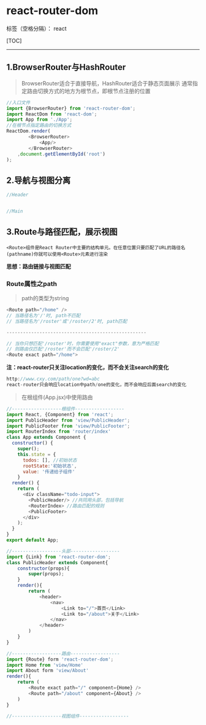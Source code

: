 ﻿# react-router-dom

标签（空格分隔）： react

[TOC]

---

## 1.BrowserRouter与HashRouter
>BrowserRouter适合于直接导航，HashRouter适合于静态页面展示
通常指定路由切换方式的地方为根节点，即根节点注册的位置
```javascript
//入口文件
import {BrowserRouter} from 'react-router-dom';
import ReactDom from 'react-dom';
import App from './App';
//在根节点指定路由的切换方式
ReactDom.render(
        <BrowserRouter>
            <App/>
        </BrowserRouter>
    ,document.getElementById('root')
);
```

## 2.导航与视图分离
```javascript
//Header


//Main
```

## 3.Route与路径匹配，展示视图
`<Route>组件是React Router中主要的结构单元。在任意位置只要匹配了URL的路径名(pathname)你就可以使用<Route>元素进行渲染`

**思想：路由链接与视图匹配**

### Route属性之path
>path的类型为string

```javascript
<Route path="/home" />
// 当路径名为'/'时, path不匹配
// 当路径名为'/roster'或'/roster/2'时, path匹配

---------------------------------------------------

// 当你只想匹配'/roster'时，你需要使用"exact"参数，意为严格匹配
// 则路由仅匹配'/roster'而不会匹配'/roster/2'
<Route exact path="/home">
```
**注：react-router只关注location的变化，而不会关注search的变化**

```javascript
http://www.cxy.com/path/one?wd=abc
react-router只会响应location中path/one的变化，而不会响应后面search的变化
```




>在根组件(App.jsx)中使用路由
```javascript
//------------------根组件------------------
import React, {Component} from 'react';
import PublicHeader from 'view/PublicHeader';
import PublicFooter from 'view/PublicFooter';
import RouterIndex from 'router/index'
class App extends Component {
  constructor() {
    super();
    this.state = {
      todos: [], //初始状态
      rootState:'初始状态',
      value: '传递给子组件'
    }
  render() {
    return (
      <div className="todo-input">
        <PublicHeader/> //共同用头部，包括导航
        <RouterIndex> //路由匹配的规则
        <PublicFooter>
      </div>
    );
  }
}
export default App;

//------------------头部------------------
import {Link} from 'react-router-dom';
class PublicHeader extends Component{
    constructor(props){
        super(props);
    }
    render(){
        return (
            <header>
                <nav>
                    <Link to="/">首页</Link>
                    <Link to="/about">关于</Link>
                </nav>
            </header>
        )
    }
}

//------------------路由------------------
import {Route} form 'react-router-dom';
import Home from 'view/Home'
import About form 'view/About'
render(){
    return (
        <Route exact path="/" component={Home} />
        <Route path="/about" component={About} />
    )
}

//------------------视图组件------------------

```